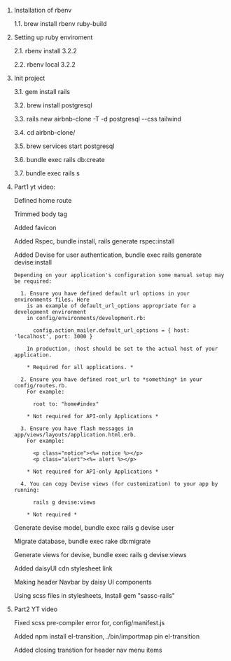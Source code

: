 1. Installation of rbenv

    1.1. brew install rbenv ruby-build

2. Setting up ruby enviroment

    2.1. rbenv install 3.2.2
    
    2.2. rbenv local 3.2.2

3. Init project
    
    3.1. gem install rails
    
    3.2. brew install postgresql 
    
    3.3. rails new airbnb-clone -T -d postgresql --css tailwind
    
    3.4. cd airbnb-clone/
    
    3.5. brew services start postgresql
    
    3.6. bundle exec rails db:create 
    
    3.7. bundle exec rails s

4. Part1 yt video:

    Defined home route	

    Trimmed body tag
    
    Added favicon
    
    Added Rspec, bundle install, rails generate rspec:install

    Added Devise for user authentication, bundle exec rails generate devise:install
      ```
      Depending on your application's configuration some manual setup may be required:
      
        1. Ensure you have defined default url options in your environments files. Here
          is an example of default_url_options appropriate for a development environment
          in config/environments/development.rb:
      
            config.action_mailer.default_url_options = { host: 'localhost', port: 3000 }
      
          In production, :host should be set to the actual host of your application.
      
          * Required for all applications. *
      
        2. Ensure you have defined root_url to *something* in your config/routes.rb.
          For example:
      
            root to: "home#index"
          
          * Not required for API-only Applications *
      
        3. Ensure you have flash messages in app/views/layouts/application.html.erb.
          For example:
      
            <p class="notice"><%= notice %></p>
            <p class="alert"><%= alert %></p>
      
          * Not required for API-only Applications *
      
        4. You can copy Devise views (for customization) to your app by running:
      
            rails g devise:views
            
          * Not required *
      ```
    Generate devise model, bundle exec rails g devise user

    Migrate database, bundle exec rake db:migrate

    Generate views for devise, bundle exec rails g devise:views

    Added daisyUI cdn stylesheet link

    Making header Navbar by daisy UI components

    Using scss files in stylesheets, Install gem "sassc-rails"

5. Part2 YT video

    Fixed scss pre-compiler error for, config/manifest.js

    Added npm install el-transition, ./bin/importmap pin el-transition
    
    Added closing transtion for header nav menu items
    